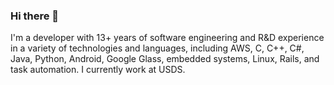 ### Hi there 👋

I'm a developer with 13+ years of software engineering and R&D experience in a variety of technologies and languages, including AWS, C, C++, C#, Java, Python, Android, Google Glass, embedded systems, Linux, Rails, and task automation. I currently work at USDS.

<!--
**sohrak/sohrak** is a ✨ _special_ ✨ repository because its `README.md` (this file) appears on your GitHub profile.

Here are some ideas to get you started:

- 🔭 I’m currently working on ...
- 🌱 I’m currently learning ...
- 👯 I’m looking to collaborate on ...
- 🤔 I’m looking for help with ...
- 💬 Ask me about ...
- 📫 How to reach me: ...
- 😄 Pronouns: ...
- ⚡ Fun fact: ...
-->

